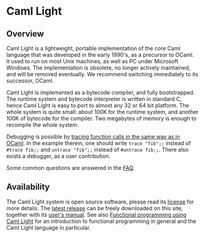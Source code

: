 <!-- ((! set title Caml Light !)) -->

# Caml Light

## Overview

Caml Light is a lightweight, portable implementation of the core Caml
language that was developed in the early 1990's, as a precursor to
OCaml. It used to run on most Unix machines, as well as PC under
Microsoft Windows. The implementation is obsolete, no longer actively
maintained, and will be removed eventually. We recommend switching
immediately to its successor, OCaml.

Caml Light is implemented as a bytecode compiler, and fully
bootstrapped.  The runtime system and bytecode interpreter is written
in standard C, hence Caml Light is easy to port to almost any 32 or 64
bit platform. The whole system is quite small: about 100K for the
runtime system, and another 100K of bytecode for the compiler. Two
megabytes of memory is enough to recompile the whole system.

Debugging is possible by
[tracing function calls in the same way as in OCaml](../learn/tutorials/debug.html).
In the example therein, one should write `trace "fib";;` instead of
`#trace fib;;` and `untrace "fib";;` instead of
`#untrace fib;;`. There also exists a debugger, as a user
contribution.

Some common questions are answered in the [FAQ](faq.html).

## Availability

The Caml Light system is open source software, please read its
[license](license.html) for more details.  The
[latest release](releases/index.html) can be freely downloaded on this site,
together with its [user's manual][].  See also
[Functional programming using Caml Light][programming] for an
introduction to functional programming in general and the Caml Light
language in particular.

[user's manual]: http://caml.inria.fr/pub/docs/manual-caml-light/
[programming]: http://caml.inria.fr/pub/docs/fpcl/index.html
